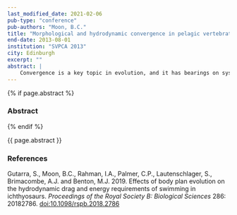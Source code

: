 ```yaml
---
last_modified_date: 2021-02-06
pub-type: "conference"
pub-authors: "Moon, B.C."
title: "Morphological and hydrodynamic convergence in pelagic vertebrates"
end-date: 2013-08-01
institution: "SVPCA 2013"
city: Edinburgh
excerpt: ""
abstract: |
    Convergence is a key topic in evolution, and it has bearings on systematics, adaptation and molecular developmental biology. However, much of the study in this area relies on qualitative comparisons between disparate groups; few quantitative studies are available. In pelagic vertebrates, body shape is dominated by the need for streamlining. Ichthyosaurs are noted for their morphological similarity to modern pelagic fishes and cetaceans, and they are here used to test morphological and hydrodynamical convergence between the groups. Their long and comprehensive fossil record includes several konservat-lagerstätten, with skin impressions and body outlines preserved, allowing accurate reconstructions. Previous studies have used regressions between body and caudal fin dimensional ratios; here I extend this to a two-dimensional landmark morphometric technique that reports more of the shape variation. Against the dominant PC axes, ichthyosaurs follow a trend through their phylogeny towards the morphospace occupied by extant fishes, indicating increased similarity in their form. A further test on the hydrodynamical effects of this uses orthogonal two-plane computational fluid dynamics to approximate a three-dimensional body form. Velocity and turbulent kinetic energy were used to quantify the action of fluid flow around the body. The results corroborate the morphometrics: the body forms of derived ichthyosaurs exhibit the properties of extant pelagic vertebrates. Early and Middle Triassic ichthyosaurs show poor dorsal development of the caudal fin and have the long tails characteristic of scyliorhinid sharks, whereas derived ichthyosaurs approximate the morphology of fast- swimming carcharhinid and lamnid sharks, as previously suggested.
---
```


{% if page.abstract %}
### Abstract ###
{% endif %}

{{ page.abstract }}

### References ###

Gutarra, S., Moon, B.C., Rahman, I.A., Palmer, C.P., Lautenschlager, S.,
Brimacombe, A.J. and Benton, M.J. 2019. Effects of body plan evolution on the
hydrodynamic drag and energy requirements of swimming in ichthyosaurs.
<i>Proceedings of the Royal Society B: Biological Sciences</i> 286: 20182786.
[doi:10.1098/rspb.2018.2786](https://doi.org/10.1098/rspb.2018.2786)
